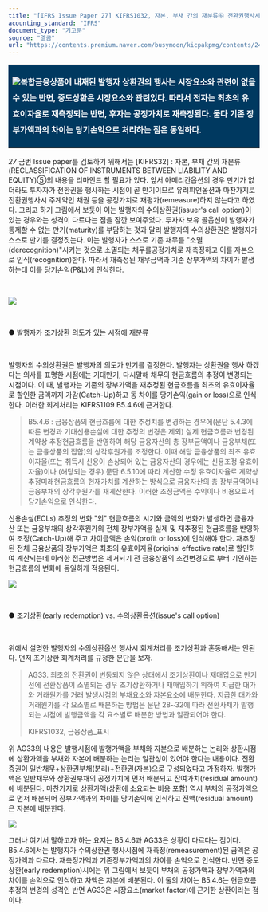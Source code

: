 ```yaml
---
title: "[IFRS Issue Paper 27] KIFRS1032, 자본, 부채 간의 재분류⑥ 전환권행사시재분류"
acounting_standard: "IFRS"
document_type: "기고문"
source: "엘곰"
url: "https://contents.premium.naver.com/busymoon/kicpakpmg/contents/240302064141523dd"
---
```

<table style=""><tbody><tr><td colspan="3" rowspan="1" style="width: 100.0%; height: 129.0px;  background-color: #003960;"><div><p style="line-height:2.0;"><img src="https://n2.news.naver.com/l.gif?type=content"><span style="color:#ffffff;"><b>복합금융상품에 내재된 발행자 상환권의 행사는 시장요소와 관련이 없을 수 있는 반면, 중도상환은 시장요소와 관련있다. 따라서 전자는 최초의 유효이자율로 재측정되는 반면, 후자는 공정가치로 재측정된다. 둘다 기존 장부가액과의 차이는 당기손익으로 처리하는 점은 동일하다.</b></span></p></div></td></tr></tbody></table>

*27* 금번 Issue paper를 검토하기 위해서는 \[KIFRS32\] : 자본, 부채 간의 재분류(RECLASSIFICATION OF INSTRUMENTS BETWEEN LIABILITY AND EQUITY)⑤의 내용을 리마인드 할 필요가 있다. 앞서 아메리칸옵션의 경우 만기가 없더라도 투자자가 전환권을 행사하는 시점이 곧 만기이므로 유러피언옵션과 마찬가지로 전환권행사시 주계약인 채권 등을 공정가치로 재평가(remeasure)하지 않는다고 하였다. 그리고 하기 그림에서 보듯이 이는 발행자의 수의상환권(issuer's call option)이 있는 경우와는 성격이 다르다는 점을 잠깐 보여주었다. 투자자 보유 콜옵션이 발행자가 통제할 수 없는 만기(maturity)를 부담하는 것과 달리 발행자의 수의상환권은 발행자가 스스로 만기를 결정짓는다. 이는 발행자가 스스로 기존 채무를 "소멸(derecognition)"시키는 것으로 소멸되는 채무를공정가치로 재측정하고 이를 자본으로 인식(recognition)한다. 따라서 재측정된 채무금액과 기존 장부가액의 차이가 발생하는데 이를 당기손익(P&L)에 인식한다.

​

![](https://dthumb-phinf.pstatic.net/dthumb?src=%22https://postfiles.pstatic.net/MjAyNDAyMDZfNyAg/MDAxNzA3MTk0NTAxNzM5.9whxA1eZRG5dAA8LeZGHyEkTtAhXZURxKb9rkXpUcMUg.IkQcvy7rczB2ovC9nBGu6Wg4U1ufJGMk9CJDmp-1XO4g.PNG.busymoon/image.png?type=w773%22&service=scs&type=w800)

​

● 발행자가 조기상환 의도가 있는 시점에 재분류​

​

발행자의 수의상환권은 발행자의 의도가 만기를 결정한다. 발행자는 상환권을 행사 하겠다는 의사를 표명한 시점에는 기대만기, 다시말해 채무의 현금흐름의 추정이 변경되는 시점이다. 이 때, 발행자는 기존의 장부가액을 재추정된 현금흐름을 최초의 유효이자율로 할인한 금액까지 가감(Catch-Up)하고 동 차이를 당기손익(gain or loss)으로 인식한다. 이러한 회계처리는 KIFRS1109 B5.4.6에 근거한다.

> B5.4.6 : 금융상품의 현금흐름에 대한 추정치를 변경하는 경우에(문단 5.4.3에 따른 변경과 기대신용손실에 대한 추정의 변경은 제외) 실제 현금흐름과 변경된 계약상 추정현금흐름을 반영하여 해당 금융자산의 총 장부금액이나 금융부채(또는 금융상품의 집합)의 상각후원가를 조정한다. 이때 해당 금융상품의 최초 유효이자율(또는 취득시 신용이 손상되어 있는 금융자산의 경우에는 신용조정 유효이자율)이나 (해당되는 경우) 문단 6.5.10에 따라 계산한 수정 유효이자율로 계약상 추정미래현금흐름의 현재가치를 계산하는 방식으로 금융자산의 총 장부금액이나 금융부채의 상각후원가를 재계산한다. 이러한 조정금액은 수익이나 비용으로서 당기손익으로 인식한다.​

신용손실(ECLs) 추정의 변화 "외" 현금흐름의 시기와 금액의 변화가 발생하면 금융자산 또는 금융부채의 상각후원가의 전체 장부가액을 실제 및 재추정된 현금흐름을 반영하여 조정(Catch-Up)해 주고 차이금액은 손익(profit or loss)에 인식해야 한다. 재추정된 전체 금융상품의 장부가액은 최초의 유효이자율(original effective rate)로 할인하여 계산되는데 이러한 접근방법은 제거되기 전 금융상품의 조건변경으로 부터 기인하는 현금흐름의 변화에 동일하게 적용된다.

![](https://dthumb-phinf.pstatic.net/dthumb?src=%22https://postfiles.pstatic.net/MjAyNDAyMDZfMjc3/MDAxNzA3MTk4MzYyNjQz.pNDHWb_aVZNYkEMIlPACO6AFIbpEHhUxjokc0N9jMa0g.e1W03d1o8kk0xSDd81Zc-sYetRuwpZ7yI5xWnfnmJw0g.PNG.busymoon/image.png?type=w773%22&service=scs&type=w800)

​

● 조기상환(early redemption) vs. 수의상환옵션(issue's call option)

​

위에서 설명한 발행자의 수의상환옵션 행사시 회계처리를 조기상환과 혼동해서는 안된다. 먼저 조기상환 회계처리를 규정한 문단을 보자.

> AG33. 최초의 전환권이 변동되지 않은 상태에서 조기상환이나 재매입으로 만기 전에 전환상품이 소멸되는 경우 조기상환하거나 재매입하기 위하여 지급한 대가와 거래원가를 거래 발생시점의 부채요소와 자본요소에 배분한다. 지급한 대가와 거래원가를 각 요소별로 배분하는 방법은 문단 28~32에 따라 전환사채가 발행되는 시점에 발행금액을 각 요소별로 배분한 방법과 일관되어야 한다.
> 
> KIFRS1032, 금융상품\_표시

위 AG33의 내용은 발행시점에 발행가액을 부채와 자본으로 배분하는 논리와 상환시점에 상환가액을 부채와 자본에 배분하는 논리는 일관성이 있어야 한다는 내용이다. 전환증권이 일반채무+상환권부채(분리)+전환권(자본)으로 구성되었다고 가정하자. 발행가액은 일반채무와 상환권부채의 공정가치에 먼저 배분되고 잔여가치(residual amount)에 배분된다. 마찬가지로 상환가액(상환에 소요되는 비용 포함) 역시 부채의 공정가액으로 먼저 배분되어 장부가액과의 차이를 당기손익에 인식하고 전액(residual amount)은 자본에 배분한다.

![](https://dthumb-phinf.pstatic.net/dthumb?src=%22https://postfiles.pstatic.net/MjAyNDAyMDZfMTY2/MDAxNzA3MjAwODMyNjg0.AAOUarLkCZocwC99SGWvymQqsjLrTFlMr8fIVClA2xsg.xAZDzLVJEqlkw3HaAWPxThPiWGvvXn7AuZiwmTPI8AUg.PNG.busymoon/image.png?type=w773%22&service=scs&type=w800)

그러나 여기서 말하고자 하는 요지는 B5.4.6과 AG33은 상황이 다르다는 점이다. B5.4.6에서는 발행자가 수의상환권 행사시점에 재측정(remeasurement)된 금액은 공정가액과 다르다. 재측정가액과 기존장부가액과의 차이를 손익으로 인식한다. 반면 중도상환(early redemption)시에는 위 그림에서 보듯이 부채의 공정가액과 장부가액과의 차이를 손익으로 인식하고 차액은 자본에 배분된다. 이 둘의 차이는 B5.4.6는 현금흐름추정의 변경의 성격인 반면 AG33은 시장요소(market factor)에 근거한 상환이라는 점이다.